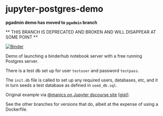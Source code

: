 # jupyter-postgres-demo

**pgadmin demo has moved to `pgadmin` branch**



** THIS BRANCH IS DEPRECATED AND BROKEN AND WILL DISAPPEAR AT SOME POINT **

[![Binder](https://mybinder.org/badge_logo.svg)](https://mybinder.org/v2/gh/psychemedia/jupyter-postgres-demo/server-proxy)

Demo of launching a binderhub notebook server with a free running Postgres server.

There is a test db set up for user `testuser` and password `testpass`.



The `init.db` file is called to set up any required users, databases, etc, and it in turn seeds a test database as defined in `seed_db.sql`.


Original example via [@manics on Jupyter dscourse site](https://discourse.jupyter.org/t/running-arbitrary-services-alongside-jupyter-notebooks-in-binderhub/299/10?u=psychemedia) [[gist](https://gist.github.com/manics/e1392b4368cff1b92c362f121215ce84)].

See the other branches for versions that do, albeit at the expense of using a Dockerfile.


